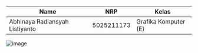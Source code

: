 | Name           | NRP        | Kelas     |
| ---            | ---        | ----------|
| Abhinaya Radiansyah Listiyanto | 5025211173 | Grafika Komputer (E) |

![image](https://github.com/user-attachments/assets/40c37ad0-9346-4e2f-8f23-7a84df6b3ddf)
